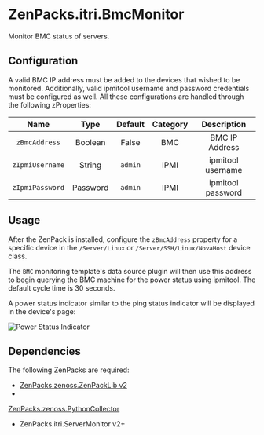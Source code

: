# ZenPacks.itri.BmcMonitor

Monitor BMC status of servers.

## Configuration

A valid BMC IP address must be added to the devices that wished to be monitored. 
Additionally, valid ipmitool username and password credentials must be 
configured as well. All these configurations are handled through the following 
zProperties:

|       Name      |   Type   | Default | Category |    Description    |
|:---------------:|:--------:|:-------:|:--------:|:-----------------:|
| `zBmcAddress`   |  Boolean | False   | BMC      | BMC IP Address    |
| `zIpmiUsername` |  String  | `admin` | IPMI     | ipmitool username |
| `zIpmiPassword` | Password | `admin` | IPMI     | ipmitool password |

## Usage

After the ZenPack is installed, configure the `zBmcAddress` property for a 
specific device in the `/Server/Linux` or `/Server/SSH/Linux/NovaHost` device 
class.

The `BMC` monitoring template's data source plugin will then use this address to 
begin querying the BMC machine for the power status using ipmitool. The default 
cycle time is 30 seconds.

A power status indicator similar to the ping status indicator will be displayed 
in the device's page:

![Power Status Indicator]()

## Dependencies

The following ZenPacks are required:

- [ZenPacks.zenoss.ZenPackLib
v2](https://www.zenoss.com/product/zenpacks/zenpacklib)
- 
[ZenPacks.zenoss.PythonCollector](https://www.zenoss.com/product/zenpacks/pythoncollector)
- ZenPacks.itri.ServerMonitor v2+
